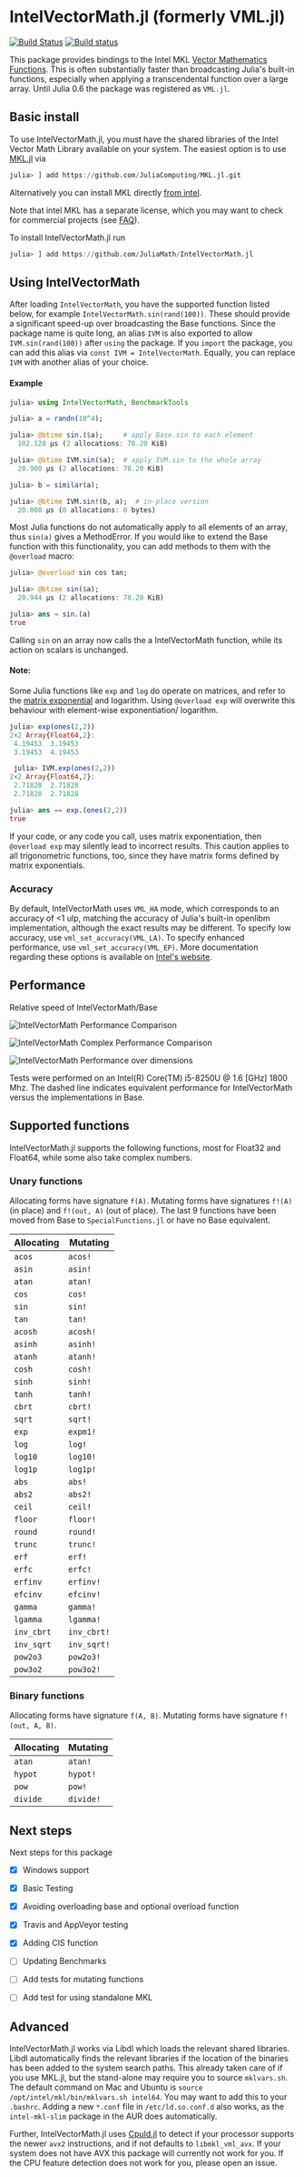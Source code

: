 # IntelVectorMath.jl (formerly VML.jl)
[![Build Status](https://travis-ci.com/JuliaMath/IntelVectorMath.jl.svg?branch=master)](https://travis-ci.com/JuliaMath/IntelVectorMath.jl)
[![Build status](https://ci.appveyor.com/api/projects/status/btdduqfsxux8fhsr?svg=true)](https://ci.appveyor.com/project/Crown421/IntelVectorMath-jl)

This package provides bindings to the Intel MKL [Vector Mathematics Functions](https://software.intel.com/en-us/node/521751).
This is often substantially faster than broadcasting Julia's built-in functions, especially when applying a transcendental function over a large array.
Until Julia 0.6 the package was registered as `VML.jl`.

## Basic install

To use IntelVectorMath.jl, you must have the shared libraries of the Intel Vector Math Library available on your system.
The easiest option is to use [MKL.jl](https://github.com/JuliaComputing/MKL.jl) via
```julia
julia> ] add https://github.com/JuliaComputing/MKL.jl.git
```
Alternatively you can install MKL directly [from intel](https://software.intel.com/en-us/mkl/choose-download).

Note that intel MKL has a separate license, which you may want to check for commercial projects (see [FAQ]( https://software.intel.com/en-us/mkl/license-faq)).

To install IntelVectorMath.jl run
```julia
julia> ] add https://github.com/JuliaMath/IntelVectorMath.jl
```

## Using IntelVectorMath
After loading `IntelVectorMath`, you have the supported function listed below, for example `IntelVectorMath.sin(rand(100))`. These should provide a significant speed-up over broadcasting the Base functions.
Since the package name is quite long, an alias `IVM` is also exported to allow `IVM.sin(rand(100))` after `using` the package.
If you `import` the package, you can add this alias via `const IVM = IntelVectorMath`. Equally, you can replace `IVM` with another alias of your choice.

#### Example
```julia
julia> using IntelVectorMath, BenchmarkTools

julia> a = randn(10^4);

julia> @btime sin.($a);     # apply Base.sin to each element
  102.128 μs (2 allocations: 78.20 KiB)

julia> @btime IVM.sin($a);  # apply IVM.sin to the whole array
  20.900 μs (2 allocations: 78.20 KiB)

julia> b = similar(a);

julia> @btime IVM.sin!(b, a);  # in-place version
  20.008 μs (0 allocations: 0 bytes)
```

Most Julia functions do not automatically apply to all elements of an array, thus `sin(a)` gives a MethodError.  If you would like to extend the Base function with this functionality, you can add methods to them with the `@overload` macro:
```julia
julia> @overload sin cos tan;

julia> @btime sin($a);
  20.944 μs (2 allocations: 78.20 KiB)

julia> ans ≈ sin.(a)
true
```
Calling `sin` on an array now calls the a IntelVectorMath function, while its action on scalars is unchanged.

#### Note:

Some Julia functions like `exp` and `log` do operate on matrices, and refer to the [matrix exponential](https://en.wikipedia.org/wiki/Matrix_exponential) and logarithm. Using `@overload exp` will overwrite this behaviour with element-wise exponentiation/ logarithm.
```julia
julia> exp(ones(2,2))
2×2 Array{Float64,2}:
 4.19453  3.19453
 3.19453  4.19453

 julia> IVM.exp(ones(2,2))
2×2 Array{Float64,2}:
 2.71828  2.71828
 2.71828  2.71828

julia> ans == exp.(ones(2,2))
true
```
If your code, or any code you call, uses matrix exponentiation, then `@overload exp` may silently lead to incorrect results. This caution applies to all trigonometric functions, too, since they have matrix forms defined by matrix exponentials.

### Accuracy

By default, IntelVectorMath uses `VML_HA` mode, which corresponds to an accuracy of
<1 ulp, matching the accuracy of Julia's built-in openlibm
implementation, although the exact results may be different. To specify
low accuracy, use `vml_set_accuracy(VML_LA)`. To specify enhanced
performance, use `vml_set_accuracy(VML_EP)`. More documentation
regarding these options is available on
[Intel's website](http://software.intel.com/sites/products/documentation/hpc/mkl/IntelVectorMath/vmldata.htm).

## Performance
Relative speed of IntelVectorMath/Base

![IntelVectorMath Performance Comparison](/benchmark/Real/bar/bench-dims-set4-relative.png)

![IntelVectorMath Complex Performance Comparison](/benchmark/Complex/bar/bench-dims-set4-relative.png)

![IntelVectorMath Performance over dimensions](/benchmark/Real/dimplot/bench-atan-Type-Float32.png)

Tests were performed on an Intel(R) Core(TM) i5-8250U @ 1.6 [GHz] 1800 Mhz. The dashed line indicates equivalent performance for IntelVectorMath versus the implementations in Base.

## Supported functions

IntelVectorMath.jl supports the following functions, most for Float32 and
Float64, while some also take complex numbers.

### Unary functions

Allocating forms have signature `f(A)`. Mutating forms have signatures
`f!(A)` (in place) and `f!(out, A)` (out of place). The last 9 functions have been moved from Base to `SpecialFunctions.jl` or have no Base equivalent.

Allocating | Mutating
-----------|---------
`acos`     | `acos!`
`asin`     | `asin!`
`atan`     | `atan!`
`cos`      | `cos!`
`sin`      | `sin!`
`tan`      | `tan!`
`acosh`    | `acosh!`
`asinh`    | `asinh!`
`atanh`    | `atanh!`
`cosh`     | `cosh!`
`sinh`     | `sinh!`
`tanh`     | `tanh!`
`cbrt`     | `cbrt!`
`sqrt`     | `sqrt!`
`exp`      | `expm1!`
`log`      | `log!`
`log10`    | `log10!`
`log1p`    | `log1p!`
`abs`      | `abs!`
`abs2`     | `abs2!`
`ceil`     | `ceil!`
`floor`    | `floor!`
`round`    | `round!`
`trunc`    | `trunc!`
`erf`      | `erf!`
`erfc`     | `erfc!`
`erfinv`   | `erfinv!`
`efcinv`   | `efcinv!`
`gamma`    | `gamma!`
`lgamma`   | `lgamma!`
`inv_cbrt` | `inv_cbrt!`
`inv_sqrt` | `inv_sqrt!`
`pow2o3`   | `pow2o3!`
`pow3o2`   | `pow3o2!`

### Binary functions

Allocating forms have signature `f(A, B)`. Mutating forms have
signature `f!(out, A, B)`.

Allocating | Mutating
-----------|---------
`atan`    | `atan!`
`hypot`    | `hypot!`
`pow`       | `pow!`
`divide`       | `divide!`


## Next steps
Next steps for this package
* [x] Windows support
* [x] Basic Testing
* [x] Avoiding overloading base and optional overload function
* [x] Travis and AppVeyor testing
* [x] Adding CIS function
* [ ] Updating Benchmarks
* [ ] Add tests for mutating functions
* [ ] Add test for using standalone MKL


## Advanced
IntelVectorMath.jl works via Libdl which loads the relevant shared libraries. Libdl automatically finds the relevant libraries if the location of the binaries has been added to the system search paths.
This already taken care of if you use MKL.jl, but the stand-alone may require you to source `mklvars.sh`. The default command on Mac and Ubuntu is `source /opt/intel/mkl/bin/mklvars.sh intel64`. You may want to add this to your `.bashrc`.
Adding a new `*.conf` file in `/etc/ld.so.conf.d` also works, as the `intel-mkl-slim` package in the AUR does automatically.

Further, IntelVectorMath.jl uses [CpuId.jl](https://github.com/m-j-w/CpuId.jl) to detect if your processor supports the newer `avx2` instructions, and if not defaults to `libmkl_vml_avx`. If your system does not have AVX this package will currently not work for you.
If the CPU feature detection does not work for you, please open an issue.
